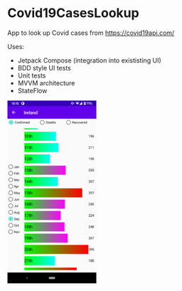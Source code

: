 # Covid19CasesLookup
App to look up Covid cases from https://covid19api.com/

Uses:
- Jetpack Compose (integration into exististing UI)
- BDD style UI tests
- Unit tests
- MVVM architecture
- StateFlow

<img src="screenshot_second_version.png" width="200">
